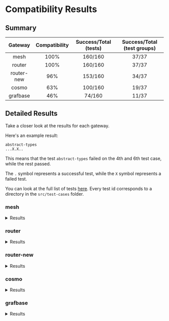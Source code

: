 # Compatibility Results

## Summary

|  Gateway   | Compatibility | Success/Total (tests) | Success/Total (test groups) |
| :--------: | :-----------: | :-------------------: | :-------------------------: |
|    mesh    |     100%      |        160/160        |            37/37            |
|   router   |     100%      |        160/160        |            37/37            |
| router-new |      96%      |        153/160        |            34/37            |
|   cosmo    |      63%      |        100/160        |            19/37            |
|  grafbase  |      46%      |        74/160         |            11/37            |

## Detailed Results

Take a closer look at the results for each gateway.

Here's an example result:

```
abstract-types
...X.X..
```

This means that the test `abstract-types` failed on the 4th and 6th test case, while the rest passed.

The `.` symbol represents a successful test, while the `X` symbol represents a failed test.

You can look at the full list of tests [here](../src/test-cases/). Every test id corresponds to a directory in the `src/test-cases` folder.

### mesh

<details>
<summary>Results</summary>
<a href="../src/test-cases/abstract-types">abstract-types</a>
<pre>.................</pre>
<a href="../src/test-cases/child-type-mismatch">child-type-mismatch</a>
<pre>....</pre>
<a href="../src/test-cases/circular-reference-interface">circular-reference-interface</a>
<pre>..</pre>
<a href="../src/test-cases/complex-entity-call">complex-entity-call</a>
<pre>.</pre>
<a href="../src/test-cases/corrupted-supergraph-node-id">corrupted-supergraph-node-id</a>
<pre>..........</pre>
<a href="../src/test-cases/enum-intersection">enum-intersection</a>
<pre>.....</pre>
<a href="../src/test-cases/fed1-external-extends">fed1-external-extends</a>
<pre>..</pre>
<a href="../src/test-cases/fed1-external-extends-resolvable">fed1-external-extends-resolvable</a>
<pre>.</pre>
<a href="../src/test-cases/fed1-external-extension">fed1-external-extension</a>
<pre>..</pre>
<a href="../src/test-cases/fed2-external-extends">fed2-external-extends</a>
<pre>..</pre>
<a href="../src/test-cases/fed2-external-extension">fed2-external-extension</a>
<pre>..</pre>
<a href="../src/test-cases/include-skip">include-skip</a>
<pre>....</pre>
<a href="../src/test-cases/input-object-intersection">input-object-intersection</a>
<pre>...</pre>
<a href="../src/test-cases/interface-object-with-requires">interface-object-with-requires</a>
<pre>.......</pre>
<a href="../src/test-cases/mutations">mutations</a>
<pre>...</pre>
<a href="../src/test-cases/mysterious-external">mysterious-external</a>
<pre>..</pre>
<a href="../src/test-cases/nested-provides">nested-provides</a>
<pre>..</pre>
<a href="../src/test-cases/non-resolvable-interface-object">non-resolvable-interface-object</a>
<pre>.......</pre>
<a href="../src/test-cases/override-type-interface">override-type-interface</a>
<pre>....</pre>
<a href="../src/test-cases/override-with-requires">override-with-requires</a>
<pre>....</pre>
<a href="../src/test-cases/parent-entity-call">parent-entity-call</a>
<pre>.</pre>
<a href="../src/test-cases/parent-entity-call-complex">parent-entity-call-complex</a>
<pre>.</pre>
<a href="../src/test-cases/provides-on-interface">provides-on-interface</a>
<pre>..</pre>
<a href="../src/test-cases/provides-on-union">provides-on-union</a>
<pre>..</pre>
<a href="../src/test-cases/requires-interface">requires-interface</a>
<pre>.....</pre>
<a href="../src/test-cases/requires-requires">requires-requires</a>
<pre>...</pre>
<a href="../src/test-cases/requires-with-fragments">requires-with-fragments</a>
<pre>......</pre>
<a href="../src/test-cases/shared-root">shared-root</a>
<pre>..</pre>
<a href="../src/test-cases/simple-entity-call">simple-entity-call</a>
<pre>.</pre>
<a href="../src/test-cases/simple-inaccessible">simple-inaccessible</a>
<pre>....</pre>
<a href="../src/test-cases/simple-interface-object">simple-interface-object</a>
<pre>.............</pre>
<a href="../src/test-cases/simple-override">simple-override</a>
<pre>..</pre>
<a href="../src/test-cases/simple-requires-provides">simple-requires-provides</a>
<pre>...........</pre>
<a href="../src/test-cases/typename">typename</a>
<pre>......</pre>
<a href="../src/test-cases/unavailable-override">unavailable-override</a>
<pre>..</pre>
<a href="../src/test-cases/union-interface-distributed">union-interface-distributed</a>
<pre>.......</pre>
<a href="../src/test-cases/union-intersection">union-intersection</a>
<pre>........</pre>

</details>

### router

<details>
<summary>Results</summary>
<a href="../src/test-cases/abstract-types">abstract-types</a>
<pre>.................</pre>
<a href="../src/test-cases/child-type-mismatch">child-type-mismatch</a>
<pre>....</pre>
<a href="../src/test-cases/circular-reference-interface">circular-reference-interface</a>
<pre>..</pre>
<a href="../src/test-cases/complex-entity-call">complex-entity-call</a>
<pre>.</pre>
<a href="../src/test-cases/corrupted-supergraph-node-id">corrupted-supergraph-node-id</a>
<pre>..........</pre>
<a href="../src/test-cases/enum-intersection">enum-intersection</a>
<pre>.....</pre>
<a href="../src/test-cases/fed1-external-extends">fed1-external-extends</a>
<pre>..</pre>
<a href="../src/test-cases/fed1-external-extends-resolvable">fed1-external-extends-resolvable</a>
<pre>.</pre>
<a href="../src/test-cases/fed1-external-extension">fed1-external-extension</a>
<pre>..</pre>
<a href="../src/test-cases/fed2-external-extends">fed2-external-extends</a>
<pre>..</pre>
<a href="../src/test-cases/fed2-external-extension">fed2-external-extension</a>
<pre>..</pre>
<a href="../src/test-cases/include-skip">include-skip</a>
<pre>....</pre>
<a href="../src/test-cases/input-object-intersection">input-object-intersection</a>
<pre>...</pre>
<a href="../src/test-cases/interface-object-with-requires">interface-object-with-requires</a>
<pre>.......</pre>
<a href="../src/test-cases/mutations">mutations</a>
<pre>...</pre>
<a href="../src/test-cases/mysterious-external">mysterious-external</a>
<pre>..</pre>
<a href="../src/test-cases/nested-provides">nested-provides</a>
<pre>..</pre>
<a href="../src/test-cases/non-resolvable-interface-object">non-resolvable-interface-object</a>
<pre>.......</pre>
<a href="../src/test-cases/override-type-interface">override-type-interface</a>
<pre>....</pre>
<a href="../src/test-cases/override-with-requires">override-with-requires</a>
<pre>....</pre>
<a href="../src/test-cases/parent-entity-call">parent-entity-call</a>
<pre>.</pre>
<a href="../src/test-cases/parent-entity-call-complex">parent-entity-call-complex</a>
<pre>.</pre>
<a href="../src/test-cases/provides-on-interface">provides-on-interface</a>
<pre>..</pre>
<a href="../src/test-cases/provides-on-union">provides-on-union</a>
<pre>..</pre>
<a href="../src/test-cases/requires-interface">requires-interface</a>
<pre>.....</pre>
<a href="../src/test-cases/requires-requires">requires-requires</a>
<pre>...</pre>
<a href="../src/test-cases/requires-with-fragments">requires-with-fragments</a>
<pre>......</pre>
<a href="../src/test-cases/shared-root">shared-root</a>
<pre>..</pre>
<a href="../src/test-cases/simple-entity-call">simple-entity-call</a>
<pre>.</pre>
<a href="../src/test-cases/simple-inaccessible">simple-inaccessible</a>
<pre>....</pre>
<a href="../src/test-cases/simple-interface-object">simple-interface-object</a>
<pre>.............</pre>
<a href="../src/test-cases/simple-override">simple-override</a>
<pre>..</pre>
<a href="../src/test-cases/simple-requires-provides">simple-requires-provides</a>
<pre>...........</pre>
<a href="../src/test-cases/typename">typename</a>
<pre>......</pre>
<a href="../src/test-cases/unavailable-override">unavailable-override</a>
<pre>..</pre>
<a href="../src/test-cases/union-interface-distributed">union-interface-distributed</a>
<pre>.......</pre>
<a href="../src/test-cases/union-intersection">union-intersection</a>
<pre>........</pre>

</details>

### router-new

<details>
<summary>Results</summary>
<a href="../src/test-cases/abstract-types">abstract-types</a>
<pre>..............X..</pre>
<a href="../src/test-cases/child-type-mismatch">child-type-mismatch</a>
<pre>....</pre>
<a href="../src/test-cases/circular-reference-interface">circular-reference-interface</a>
<pre>..</pre>
<a href="../src/test-cases/complex-entity-call">complex-entity-call</a>
<pre>.</pre>
<a href="../src/test-cases/corrupted-supergraph-node-id">corrupted-supergraph-node-id</a>
<pre>..........</pre>
<a href="../src/test-cases/enum-intersection">enum-intersection</a>
<pre>.....</pre>
<a href="../src/test-cases/fed1-external-extends">fed1-external-extends</a>
<pre>..</pre>
<a href="../src/test-cases/fed1-external-extends-resolvable">fed1-external-extends-resolvable</a>
<pre>.</pre>
<a href="../src/test-cases/fed1-external-extension">fed1-external-extension</a>
<pre>..</pre>
<a href="../src/test-cases/fed2-external-extends">fed2-external-extends</a>
<pre>..</pre>
<a href="../src/test-cases/fed2-external-extension">fed2-external-extension</a>
<pre>..</pre>
<a href="../src/test-cases/include-skip">include-skip</a>
<pre>....</pre>
<a href="../src/test-cases/input-object-intersection">input-object-intersection</a>
<pre>...</pre>
<a href="../src/test-cases/interface-object-with-requires">interface-object-with-requires</a>
<pre>.......</pre>
<a href="../src/test-cases/mutations">mutations</a>
<pre>..X</pre>
<a href="../src/test-cases/mysterious-external">mysterious-external</a>
<pre>..</pre>
<a href="../src/test-cases/nested-provides">nested-provides</a>
<pre>..</pre>
<a href="../src/test-cases/non-resolvable-interface-object">non-resolvable-interface-object</a>
<pre>.......</pre>
<a href="../src/test-cases/override-type-interface">override-type-interface</a>
<pre>....</pre>
<a href="../src/test-cases/override-with-requires">override-with-requires</a>
<pre>....</pre>
<a href="../src/test-cases/parent-entity-call">parent-entity-call</a>
<pre>.</pre>
<a href="../src/test-cases/parent-entity-call-complex">parent-entity-call-complex</a>
<pre>.</pre>
<a href="../src/test-cases/provides-on-interface">provides-on-interface</a>
<pre>..</pre>
<a href="../src/test-cases/provides-on-union">provides-on-union</a>
<pre>..</pre>
<a href="../src/test-cases/requires-interface">requires-interface</a>
<pre>.....</pre>
<a href="../src/test-cases/requires-requires">requires-requires</a>
<pre>...</pre>
<a href="../src/test-cases/requires-with-fragments">requires-with-fragments</a>
<pre>......</pre>
<a href="../src/test-cases/shared-root">shared-root</a>
<pre>..</pre>
<a href="../src/test-cases/simple-entity-call">simple-entity-call</a>
<pre>.</pre>
<a href="../src/test-cases/simple-inaccessible">simple-inaccessible</a>
<pre>....</pre>
<a href="../src/test-cases/simple-interface-object">simple-interface-object</a>
<pre>.X..XXX.X....</pre>
<a href="../src/test-cases/simple-override">simple-override</a>
<pre>..</pre>
<a href="../src/test-cases/simple-requires-provides">simple-requires-provides</a>
<pre>...........</pre>
<a href="../src/test-cases/typename">typename</a>
<pre>......</pre>
<a href="../src/test-cases/unavailable-override">unavailable-override</a>
<pre>..</pre>
<a href="../src/test-cases/union-interface-distributed">union-interface-distributed</a>
<pre>.......</pre>
<a href="../src/test-cases/union-intersection">union-intersection</a>
<pre>........</pre>

</details>

### cosmo

<details>
<summary>Results</summary>
<a href="../src/test-cases/abstract-types">abstract-types</a>
<pre>XXXXXXXXXXXXXXXXX</pre>
<a href="../src/test-cases/child-type-mismatch">child-type-mismatch</a>
<pre>XXX.</pre>
<a href="../src/test-cases/circular-reference-interface">circular-reference-interface</a>
<pre>..</pre>
<a href="../src/test-cases/complex-entity-call">complex-entity-call</a>
<pre>X</pre>
<a href="../src/test-cases/corrupted-supergraph-node-id">corrupted-supergraph-node-id</a>
<pre>.XXXX.XXXX</pre>
<a href="../src/test-cases/enum-intersection">enum-intersection</a>
<pre>..X..</pre>
<a href="../src/test-cases/fed1-external-extends">fed1-external-extends</a>
<pre>..</pre>
<a href="../src/test-cases/fed1-external-extends-resolvable">fed1-external-extends-resolvable</a>
<pre>.</pre>
<a href="../src/test-cases/fed1-external-extension">fed1-external-extension</a>
<pre>..</pre>
<a href="../src/test-cases/fed2-external-extends">fed2-external-extends</a>
<pre>..</pre>
<a href="../src/test-cases/fed2-external-extension">fed2-external-extension</a>
<pre>..</pre>
<a href="../src/test-cases/include-skip">include-skip</a>
<pre>....</pre>
<a href="../src/test-cases/input-object-intersection">input-object-intersection</a>
<pre>...</pre>
<a href="../src/test-cases/interface-object-with-requires">interface-object-with-requires</a>
<pre>XX..XXX</pre>
<a href="../src/test-cases/mutations">mutations</a>
<pre>..X</pre>
<a href="../src/test-cases/mysterious-external">mysterious-external</a>
<pre>..</pre>
<a href="../src/test-cases/nested-provides">nested-provides</a>
<pre>XX</pre>
<a href="../src/test-cases/non-resolvable-interface-object">non-resolvable-interface-object</a>
<pre>.......</pre>
<a href="../src/test-cases/override-type-interface">override-type-interface</a>
<pre>.X..</pre>
<a href="../src/test-cases/override-with-requires">override-with-requires</a>
<pre>....</pre>
<a href="../src/test-cases/parent-entity-call">parent-entity-call</a>
<pre>X</pre>
<a href="../src/test-cases/parent-entity-call-complex">parent-entity-call-complex</a>
<pre>X</pre>
<a href="../src/test-cases/provides-on-interface">provides-on-interface</a>
<pre>..</pre>
<a href="../src/test-cases/provides-on-union">provides-on-union</a>
<pre>..</pre>
<a href="../src/test-cases/requires-interface">requires-interface</a>
<pre>..X..</pre>
<a href="../src/test-cases/requires-requires">requires-requires</a>
<pre>...</pre>
<a href="../src/test-cases/requires-with-fragments">requires-with-fragments</a>
<pre>XXXXXX</pre>
<a href="../src/test-cases/shared-root">shared-root</a>
<pre>.X</pre>
<a href="../src/test-cases/simple-entity-call">simple-entity-call</a>
<pre>.</pre>
<a href="../src/test-cases/simple-inaccessible">simple-inaccessible</a>
<pre>...X</pre>
<a href="../src/test-cases/simple-interface-object">simple-interface-object</a>
<pre>........X....</pre>
<a href="../src/test-cases/simple-override">simple-override</a>
<pre>..</pre>
<a href="../src/test-cases/simple-requires-provides">simple-requires-provides</a>
<pre>...........</pre>
<a href="../src/test-cases/typename">typename</a>
<pre>......</pre>
<a href="../src/test-cases/unavailable-override">unavailable-override</a>
<pre>..</pre>
<a href="../src/test-cases/union-interface-distributed">union-interface-distributed</a>
<pre>X......</pre>
<a href="../src/test-cases/union-intersection">union-intersection</a>
<pre>XXXXXXXX</pre>

</details>

### grafbase

<details>
<summary>Results</summary>
<a href="../src/test-cases/abstract-types">abstract-types</a>
<pre>..X..XXXXXXXXXXXX</pre>
<a href="../src/test-cases/child-type-mismatch">child-type-mismatch</a>
<pre>XXX.</pre>
<a href="../src/test-cases/circular-reference-interface">circular-reference-interface</a>
<pre>..</pre>
<a href="../src/test-cases/complex-entity-call">complex-entity-call</a>
<pre>X</pre>
<a href="../src/test-cases/corrupted-supergraph-node-id">corrupted-supergraph-node-id</a>
<pre>XXXXX.....</pre>
<a href="../src/test-cases/enum-intersection">enum-intersection</a>
<pre>..X..</pre>
<a href="../src/test-cases/fed1-external-extends">fed1-external-extends</a>
<pre>..</pre>
<a href="../src/test-cases/fed1-external-extends-resolvable">fed1-external-extends-resolvable</a>
<pre>X</pre>
<a href="../src/test-cases/fed1-external-extension">fed1-external-extension</a>
<pre>..</pre>
<a href="../src/test-cases/fed2-external-extends">fed2-external-extends</a>
<pre>..</pre>
<a href="../src/test-cases/fed2-external-extension">fed2-external-extension</a>
<pre>..</pre>
<a href="../src/test-cases/include-skip">include-skip</a>
<pre>XXXX</pre>
<a href="../src/test-cases/input-object-intersection">input-object-intersection</a>
<pre>...</pre>
<a href="../src/test-cases/interface-object-with-requires">interface-object-with-requires</a>
<pre>..X.XXX</pre>
<a href="../src/test-cases/mutations">mutations</a>
<pre>...</pre>
<a href="../src/test-cases/mysterious-external">mysterious-external</a>
<pre>..</pre>
<a href="../src/test-cases/nested-provides">nested-provides</a>
<pre>XX</pre>
<a href="../src/test-cases/non-resolvable-interface-object">non-resolvable-interface-object</a>
<pre>X.X...X</pre>
<a href="../src/test-cases/override-type-interface">override-type-interface</a>
<pre>XX..</pre>
<a href="../src/test-cases/override-with-requires">override-with-requires</a>
<pre>.XXX</pre>
<a href="../src/test-cases/parent-entity-call">parent-entity-call</a>
<pre>X</pre>
<a href="../src/test-cases/parent-entity-call-complex">parent-entity-call-complex</a>
<pre>X</pre>
<a href="../src/test-cases/provides-on-interface">provides-on-interface</a>
<pre>XX</pre>
<a href="../src/test-cases/provides-on-union">provides-on-union</a>
<pre>..</pre>
<a href="../src/test-cases/requires-interface">requires-interface</a>
<pre>XXXXX</pre>
<a href="../src/test-cases/requires-requires">requires-requires</a>
<pre>XXX</pre>
<a href="../src/test-cases/requires-with-fragments">requires-with-fragments</a>
<pre>XXXXXX</pre>
<a href="../src/test-cases/shared-root">shared-root</a>
<pre>XX</pre>
<a href="../src/test-cases/simple-entity-call">simple-entity-call</a>
<pre>.</pre>
<a href="../src/test-cases/simple-inaccessible">simple-inaccessible</a>
<pre>..XX</pre>
<a href="../src/test-cases/simple-interface-object">simple-interface-object</a>
<pre>..X.XXX.XXXXX</pre>
<a href="../src/test-cases/simple-override">simple-override</a>
<pre>X.</pre>
<a href="../src/test-cases/simple-requires-provides">simple-requires-provides</a>
<pre>..........X</pre>
<a href="../src/test-cases/typename">typename</a>
<pre>......</pre>
<a href="../src/test-cases/unavailable-override">unavailable-override</a>
<pre>X.</pre>
<a href="../src/test-cases/union-interface-distributed">union-interface-distributed</a>
<pre>XX.....</pre>
<a href="../src/test-cases/union-intersection">union-intersection</a>
<pre>XXXXXXXX</pre>

</details>

